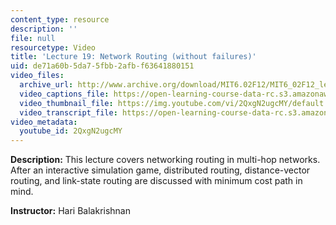 ```yaml
---
content_type: resource
description: ''
file: null
resourcetype: Video
title: 'Lecture 19: Network Routing (without failures)'
uid: de71a60b-5da7-5fbb-2afb-f63641880151
video_files:
  archive_url: http://www.archive.org/download/MIT6.02F12/MIT6_02F12_lec19_300k.mp4
  video_captions_file: https://open-learning-course-data-rc.s3.amazonaws.com/6-02-introduction-to-eecs-ii-digital-communication-systems-fall-2012/f1566b780cb15e6987919e993849d923_2QxgN2ugcMY.vtt
  video_thumbnail_file: https://img.youtube.com/vi/2QxgN2ugcMY/default.jpg
  video_transcript_file: https://open-learning-course-data-rc.s3.amazonaws.com/6-02-introduction-to-eecs-ii-digital-communication-systems-fall-2012/7055c83af7518a6abd32d69ab6f1fa18_2QxgN2ugcMY.pdf
video_metadata:
  youtube_id: 2QxgN2ugcMY
---
```


**Description:** This lecture covers networking routing in multi-hop networks. After an interactive simulation game, distributed routing, distance-vector routing, and link-state routing are discussed with minimum cost path in mind.

**Instructor:** Hari Balakrishnan